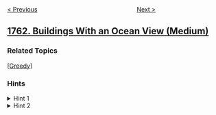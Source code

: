 <!--|This file generated by command(leetcode description); DO NOT EDIT.    |-->
<!--+----------------------------------------------------------------------+-->
<!--|@author    openset <openset.wang@gmail.com>                           |-->
<!--|@link      https://github.com/openset                                 |-->
<!--|@home      https://github.com/openset/leetcode                        |-->
<!--+----------------------------------------------------------------------+-->

[< Previous](../minimum-degree-of-a-connected-trio-in-a-graph "Minimum Degree of a Connected Trio in a Graph")
　　　　　　　　　　　　　　　　
[Next >](../longest-nice-substring "Longest Nice Substring")

## [1762. Buildings With an Ocean View (Medium)](https://leetcode.com/problems/buildings-with-an-ocean-view "能看到海景的建筑物")



### Related Topics
  [[Greedy](../../tag/greedy/README.md)]

### Hints
<details>
<summary>Hint 1</summary>
You can traverse the buildings from the nearest to the ocean to the furthest.
</details>

<details>
<summary>Hint 2</summary>
Keep with you the maximum to the right while traversing to determine if you can see the ocean or not.
</details>
